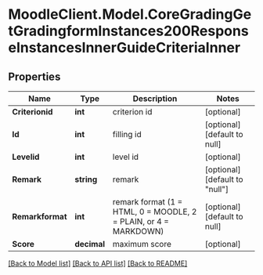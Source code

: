 # MoodleClient.Model.CoreGradingGetGradingformInstances200ResponseInstancesInnerGuideCriteriaInner

## Properties

Name | Type | Description | Notes
------------ | ------------- | ------------- | -------------
**Criterionid** | **int** | criterion id | [optional] 
**Id** | **int** | filling id | [optional] [default to null]
**Levelid** | **int** | level id | [optional] 
**Remark** | **string** | remark | [optional] [default to "null"]
**Remarkformat** | **int** | remark format (1 &#x3D; HTML, 0 &#x3D; MOODLE, 2 &#x3D; PLAIN, or 4 &#x3D; MARKDOWN) | [optional] [default to null]
**Score** | **decimal** | maximum score | [optional] 

[[Back to Model list]](../README.md#documentation-for-models) [[Back to API list]](../README.md#documentation-for-api-endpoints) [[Back to README]](../README.md)

